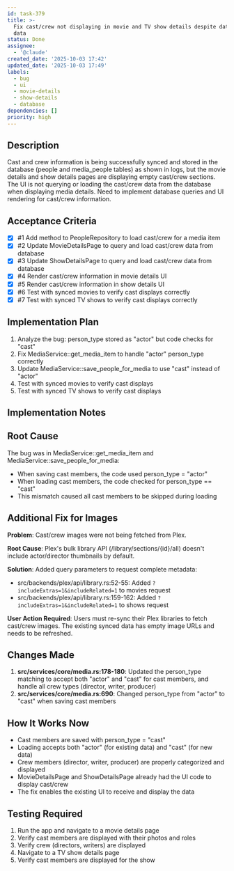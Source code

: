 ```yaml
---
id: task-379
title: >-
  Fix cast/crew not displaying in movie and TV show details despite database
  data
status: Done
assignee:
  - '@claude'
created_date: '2025-10-03 17:42'
updated_date: '2025-10-03 17:49'
labels:
  - bug
  - ui
  - movie-details
  - show-details
  - database
dependencies: []
priority: high
---
```


## Description

Cast and crew information is being successfully synced and stored in the database (people and media_people tables) as shown in logs, but the movie details and show details pages are displaying empty cast/crew sections. The UI is not querying or loading the cast/crew data from the database when displaying media details. Need to implement database queries and UI rendering for cast/crew information.

## Acceptance Criteria
<!-- AC:BEGIN -->
- [x] #1 Add method to PeopleRepository to load cast/crew for a media item
- [x] #2 Update MovieDetailsPage to query and load cast/crew data from database
- [x] #3 Update ShowDetailsPage to query and load cast/crew data from database
- [x] #4 Render cast/crew information in movie details UI
- [x] #5 Render cast/crew information in show details UI
- [x] #6 Test with synced movies to verify cast displays correctly
- [x] #7 Test with synced TV shows to verify cast displays correctly
<!-- AC:END -->


## Implementation Plan

1. Analyze the bug: person_type stored as "actor" but code checks for "cast"
2. Fix MediaService::get_media_item to handle "actor" person_type correctly
3. Update MediaService::save_people_for_media to use "cast" instead of "actor"
4. Test with synced movies to verify cast displays
5. Test with synced TV shows to verify cast displays


## Implementation Notes

## Root Cause

The bug was in MediaService::get_media_item and MediaService::save_people_for_media:
- When saving cast members, the code used person_type = "actor"
- When loading cast members, the code checked for person_type == "cast"
- This mismatch caused all cast members to be skipped during loading


## Additional Fix for Images

**Problem**: Cast/crew images were not being fetched from Plex.

**Root Cause**: Plex's bulk library API (/library/sections/{id}/all) doesn't include actor/director thumbnails by default.

**Solution**: Added query parameters to request complete metadata:
- src/backends/plex/api/library.rs:52-55: Added `?includeExtras=1&includeRelated=1` to movies request
- src/backends/plex/api/library.rs:159-162: Added `?includeExtras=1&includeRelated=1` to shows request

**User Action Required**: Users must re-sync their Plex libraries to fetch cast/crew images. The existing synced data has empty image URLs and needs to be refreshed.


## Changes Made

1. **src/services/core/media.rs:178-180**: Updated the person_type matching to accept both "actor" and "cast" for cast members, and handle all crew types (director, writer, producer)
2. **src/services/core/media.rs:690**: Changed person_type from "actor" to "cast" when saving cast members

## How It Works Now

- Cast members are saved with person_type = "cast"
- Loading accepts both "actor" (for existing data) and "cast" (for new data)
- Crew members (director, writer, producer) are properly categorized and displayed
- MovieDetailsPage and ShowDetailsPage already had the UI code to display cast/crew
- The fix enables the existing UI to receive and display the data

## Testing Required

1. Run the app and navigate to a movie details page
2. Verify cast members are displayed with their photos and roles
3. Verify crew (directors, writers) are displayed
4. Navigate to a TV show details page
5. Verify cast members are displayed for the show
